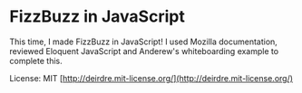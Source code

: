 FizzBuzz in JavaScript
======================

This time, I made FizzBuzz in JavaScript! I used Mozilla documentation, reviewed Eloquent JavaScript and Anderew's whiteboarding example to complete this.

License: MIT [http://deirdre.mit-license.org/](http://deirdre.mit-license.org/)
